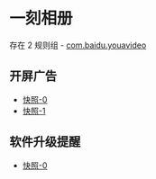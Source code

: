 # 一刻相册

存在 2 规则组 - [com.baidu.youavideo](/src/apps/com.baidu.youavideo.ts)

## 开屏广告

- [快照-0](https://gkd-kit.gitee.io/import/12597925)
- [快照-1](https://gkd-kit.gitee.io/import/12598507)

## 软件升级提醒

- [快照-0](https://gkd-kit.gitee.io/import/12597916)
